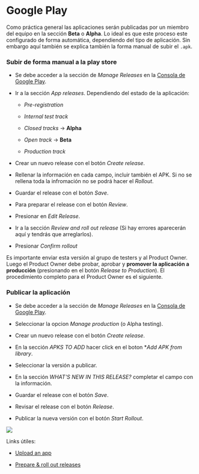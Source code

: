 # Google Play

Como práctica general las aplicaciones serán publicadas por un miembro del equipo en la sección **Beta** o **Alpha**. Lo ideal es que este proceso este configurado de forma automática, dependiendo del tipo de aplicación. Sin embargo aquí también se explica también la forma manual de subir el `.apk`.

### Subir de forma manual a la play store

* Se debe acceder a la sección de *Manage Releases* en la [Consola de Google Play](https://play.google.com/apps/publish/).

* Ir a la sección *App releases*. Dependiendo del estado de la aplicación:

    * *Pre-registration*

    * *Internal test track*

    * *Closed tracks* → **Alpha**

    * *Open track* → **Beta**

    * *Production track*

* Crear un nuevo release con el botón *Create release*.

* Rellenar la información en cada campo, incluir también el APK. Si no se rellena toda la infromación no se podrá hacer el *Rollout*.

* Guardar el release con el botón *Save*.

* Para preparar el release con el botón *Review*.

* Presionar en *Edit Release*.

* Ir a la sección *Review and roll out release* (Si hay errores aparecerán aquí y tendrás que arreglarlos).

* Presionar *Confirm rollout*

Es importante enviar esta versión al grupo de testers y al Product Owner. Luego el Product Owner debe probar, aprobar y
**promover la aplicación a producción** (presionando en el botón *Release to Production*). El procedimiento completo para el Product Owner es el siguiente.

### Publicar la aplicación

* Se debe acceder a la sección de *Manage Releases* en la [Consola de Google Play](https://play.google.com/apps/publish/).

* Seleccionar la opcion *Manage production* (o Alpha testing).

* Crear un nuevo release con el botón *Create release*.

* En la sección *APKS TO ADD* hacer click en el boton **Add APK from library*.

* Seleccionar la versión a publicar.

* En la sección *WHAT'S NEW IN THIS RELEASE?* completar el campo con la información.

* Guardar el release con el botón *Save*.

* Revisar el release con el botón *Release*.

* Publicar la nueva versión con el botón *Start Rollout*.

<img src='assets/google-play-1.gif'/>

Links útiles:

* [Upload an app](https://support.google.com/googleplay/android-developer/answer/113469?hl=en)

* [Prepare & roll out releases](https://support.google.com/googleplay/android-developer/answer/7159011)


